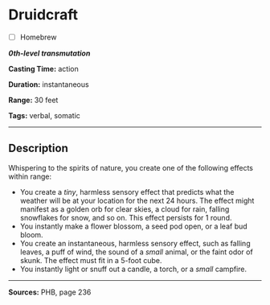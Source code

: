 # Druidcraft

- [ ] Homebrew

***0th-level transmutation***

**Casting Time:** action

**Duration:** instantaneous

**Range:** 30 feet

**Tags:** verbal, somatic

---

## Description
Whispering to the spirits of nature, you create one of the following effects within range:
- You create a *tiny*, harmless sensory effect that predicts what the weather will be at your location for the next 24 hours.
	The effect might manifest as a golden orb for clear skies, a cloud for rain, falling snowflakes for snow, and so on.
	This effect persists for 1 round.
- You instantly make a flower blossom, a seed pod open, or a leaf bud bloom.
- You create an instantaneous, harmless sensory effect, such as falling leaves, a puff of wind, the sound of a *small* animal, or the faint odor of skunk.
	The effect must fit in a 5-foot cube.
- You instantly light or snuff out a candle, a torch, or a *small* campfire.

---

**Sources:** PHB, page 236
